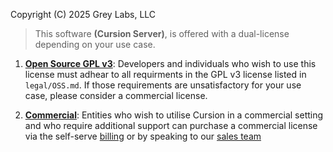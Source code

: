 Copyright (C) 2025 Grey Labs, LLC


> This software **(Cursion Server)**, is offered with a dual-license depending on your use case.

1. **[Open Source GPL v3](legal/OSS.md)**: Developers and individuals who wish to use this license must adhear to all requirments in the GPL v3 license listed in `legal/OSS.md`. If those requirements are unsatisfactory for your use case, please consider a commercial license. 

2. **[Commercial](legal/COMMERCIAL.md)**: Entities who wish to utilise Cursion in a commercial setting and who require additional support can purchase a commercial license via the self-serve [billing](https://app.cursion.dev/billing) or by speaking to our [sales team](https://cursion.dev/booking)